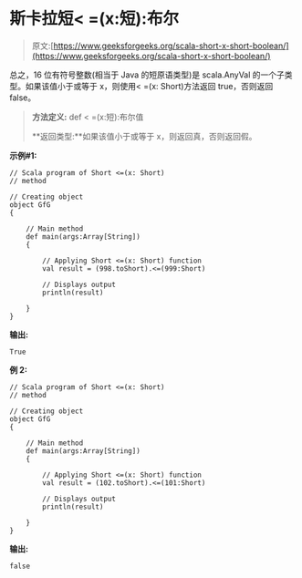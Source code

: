 # 斯卡拉短< =(x:短):布尔

> 原文:[https://www.geeksforgeeks.org/scala-short-x-short-boolean/](https://www.geeksforgeeks.org/scala-short-x-short-boolean/)

总之，16 位有符号整数(相当于 Java 的短原语类型)是 scala.AnyVal 的一个子类型。如果该值小于或等于 x，则使用< =(x: Short)方法返回 true，否则返回 false。

> **方法定义:** def < =(x:短):布尔值
> 
> **返回类型:**如果该值小于或等于 x，则返回真，否则返回假。

**示例#1:**

```
// Scala program of Short <=(x: Short) 
// method 

// Creating object 
object GfG 
{ 

    // Main method 
    def main(args:Array[String]) 
    { 

        // Applying Short <=(x: Short) function 
        val result = (998.toShort).<=(999:Short)

        // Displays output 
        println(result) 

    } 
} 
```

**输出:**

```
True

```

**例 2:**

```
// Scala program of Short <=(x: Short) 
// method 

// Creating object 
object GfG 
{ 

    // Main method 
    def main(args:Array[String]) 
    { 

        // Applying Short <=(x: Short) function 
        val result = (102.toShort).<=(101:Short)

        // Displays output 
        println(result) 

    } 
} 
```

**输出:**

```
false

```